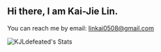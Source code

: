 ## Hi there, I am Kai-Jie Lin.

You can reach me by email: linkai0508@gmail.com

![KJLdefeated's Stats](https://github-readme-stats.vercel.app/api?username=KJLdefeated&theme=tokyonight&show_icons=true&hide_border=false&count_private=true)

<!--
**KJLdefeated/KJLdefeated** is a ✨ _special_ ✨ repository because its `README.md` (this file) appears on your GitHub profile.

Here are some ideas to get you started:

- 🔭 I’m currently working on ...
- 🌱 I’m currently learning ...
- 👯 I’m looking to collaborate on ...
- 🤔 I’m looking for help with ...
- 💬 Ask me about ...
- 📫 How to reach me: ...
- 😄 Pronouns: ...
- ⚡ Fun fact: ...
-->
